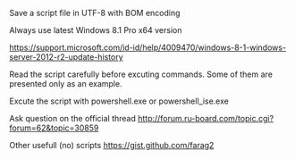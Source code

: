 Save a script file in UTF-8 with BOM encoding

Always use latest Windows 8.1 Pro x64 version

https://support.microsoft.com/id-id/help/4009470/windows-8-1-windows-server-2012-r2-update-history

Read the script carefully before excuting commands.
Some of them are presented only as an example.

Excute the script with powershell.exe or powershell_ise.exe

Ask question on the official thread
http://forum.ru-board.com/topic.cgi?forum=62&topic=30859

Other usefull (no) scripts
https://gist.github.com/farag2
